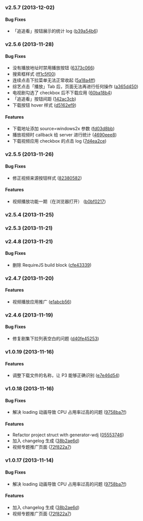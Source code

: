 <a name="v2.5.7"></a>
### v2.5.7 (2013-12-02)


#### Bug Fixes

* 「追追看」按钮展示的统计 log ([b39a54b6](https://github.com/wandoulabs/Oscar/commit/b39a54b6b172af97bbb825b2f4e3f92f8c52739b))

<a name="v2.5.6"></a>
### v2.5.6 (2013-11-28)


#### Bug Fixes

* 没有播放地址时禁用播放按钮 ([6373c066](https://github.com/wandoulabs/Oscar/commit/6373c0661247c5dfa0067c829d5519ffbfd41f1e))
* 搜索框样式 ([ff1c5f00](https://github.com/wandoulabs/Oscar/commit/ff1c5f002438ed140008afb96dd3f3ceb03c1409))
* 连续点击下拉菜单无法正常收起 ([5a18a4ff](https://github.com/wandoulabs/Oscar/commit/5a18a4fffc1b78ea660faa52055f647cb7698ee9))
* 综艺点击「播放」Tab 后，页面无法再进行任何操作 ([a365d450](https://github.com/wandoulabs/Oscar/commit/a365d45039e2d3b319024c75df1809c5693bae35))
* 电视剧勾选了 checkbox 后不下载应用 ([60ba18b4](https://github.com/wandoulabs/Oscar/commit/60ba18b431ad3d49e37e7262f225946eb47eb5d3))
* 「追追看」按钮间距 ([142ac3cb](https://github.com/wandoulabs/Oscar/commit/142ac3cb24f0bc79eb184803beead1c43442e638))
* 下载按钮 hover 样式 ([d5162ef9](https://github.com/wandoulabs/Oscar/commit/d5162ef9ad80580ce915c5445aa72ef03f88597f))


#### Features

* 下载地址添加 source=windows2x 参数 ([fd03d8bb](https://github.com/wandoulabs/Oscar/commit/fd03d8bbbf702e4b6b00cc5f76dfaadbba3f2a21))
* 播放视频时 callback 给 server 进行统计 ([4690eee8](https://github.com/wandoulabs/Oscar/commit/4690eee820fe2ba2c48e4384047ca9f2b5740bd6))
* 下载视频应用 checkbox 的点击 log ([7d4ea2ce](https://github.com/wandoulabs/Oscar/commit/7d4ea2ce57d4cda0dee579c66e52c79539825dd1))

<a name="v2.5.5"></a>
### v2.5.5 (2013-11-26)


#### Bug Fixes

* 修正视频来源按钮样式 ([82380582](https://github.com/wandoulabs/Oscar/commit/82380582db739fa46e742588dd0dfd63a59ea0d2))


#### Features

* 视频播放功能一期（在浏览器打开） ([b0bf0217](https://github.com/wandoulabs/Oscar/commit/b0bf0217f25ff985711fc070450430015bdde624))

<a name="v2.5.4"></a>
### v2.5.4 (2013-11-25)

<a name="v2.5.3"></a>
### v2.5.3 (2013-11-21)

<a name="v2.4.8"></a>
### v2.4.8 (2013-11-21)


#### Bug Fixes

* 删除 RequireJS build block ([cfe43339](https://github.com/wandoulabs/Oscar/commit/cfe43339ac2abf04bb353d4fe8809866f35a54f5))

<a name="v2.4.7"></a>
### v2.4.7 (2013-11-20)


#### Features

* 视频播放应用推广 ([e1abcb56](https://github.com/wandoulabs/Oscar/commit/e1abcb56cfb02dc68822bbb2e752ae4cf68ae0bf))

<a name="v2.4.6"></a>
### v2.4.6 (2013-11-19)


#### Bug Fixes

* 修复剧集下拉列表空白的问题 ([d40fe45253](https://github.com/wandoulabs/Oscar/commit/d40fe45253ab56ec08986110ae53801334a9f829))

<a name="v1.0.19"></a>
### v1.0.19 (2013-11-16)


#### Features

* 调整下载文件的名称，让 P3 能够正确识别 ([e7e46d54](https://github.com/wandoulabs/Oscar/commit/e7e46d5415ac3f966c93e3377b2463a15fdcac4f))

<a name="v1.0.18"></a>
### v1.0.18 (2013-11-16)


#### Bug Fixes

* 解决 loading 动画导致 CPU 占用率过高的问题 ([9758ba7f](https://github.com/wandoulabs/Oscar/commit/9758ba7ffe5126aaddfcf778b3f314f06332d13e))


#### Features

* Refactor project struct with generator-wdj ([05553746](https://github.com/wandoulabs/Oscar/commit/05553746b869730593cc64856cd5616c8991ed23))
* 加入 changelog 生成 ([38b2ae6d](https://github.com/wandoulabs/Oscar/commit/38b2ae6de3568b958e9c65601bd5a724858192d7))
* 视频专题推广页面 ([72f822a7](https://github.com/wandoulabs/Oscar/commit/72f822a7805e7840f772bec8a1b629a333e0b691))

<a name="v1.0.17"></a>
### v1.0.17 (2013-11-14)


#### Bug Fixes

* 解决 loading 动画导致 CPU 占用率过高的问题 ([9758ba7f](https://github.com/wandoulabs/Oscar/commit/9758ba7ffe5126aaddfcf778b3f314f06332d13e))


#### Features

* 加入 changelog 生成 ([38b2ae6d](https://github.com/wandoulabs/Oscar/commit/38b2ae6de3568b958e9c65601bd5a724858192d7))
* 视频专题推广页面 ([72f822a7](https://github.com/wandoulabs/Oscar/commit/72f822a7805e7840f772bec8a1b629a333e0b691))

